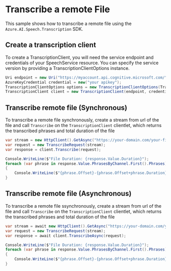 # Transcribe a remote File

This sample shows how to transcribe a remote file using the `Azure.AI.Speech.Transcription` SDK.

## Create a transcription client

To create a TranscriptionClient, you will need the service endpoint and credentials of your SpeechService resource. You can specify the service version by providing a TranscriptionClientOptions instance.

```C# Snippet:CreateTranscriptionClientForSpecificApiVersion
Uri endpoint = new Uri("https://myaccount.api.cognitive.microsoft.com/");
AzureKeyCredential credential = new("your apikey");
TranscriptionClientOptions options = new TranscriptionClientOptions(TranscriptionClientOptions.ServiceVersion.V2024_11_15);
TranscriptionClient client = new TranscriptionClient(endpoint, credential, options);
```

## Transcribe remote file (Synchronous)

To transcribe a remote file synchronously, create a stream from url of the file and call `Transcribe` on the `TranscriptionClient` clientlet, which returns the transcribed phrases and total duration of the file

```C# Snippet:TranscribeRemoteFileSync
var stream = new HttpClient().GetAsync("https://your-domain.com/your-file.mp3").Result.Content.ReadAsStream();
var request = new TranscribeRequest(stream);
var response = client.Transcribe(request);

Console.WriteLine($"File Duration: {response.Value.Duration}");
foreach (var phrase in response.Value.PhrasesByChannel.First().Phrases)
{
    Console.WriteLine($"{phrase.Offset}-{phrase.Offset+phrase.Duration}: {phrase.Text}");
}
```

## Transcribe remote file (Asynchronous)

To transcribe a remote file ssynchronously, create a stream from url of the file and call `Transcribe` on the `TranscriptionClient` clientlet, which returns the transcribed phrases and total duration of the file

```C# Snippet:TranscribeRemoteFileAsync
var stream = await new HttpClient().GetAsync("https://your-domain.com/your-file.mp3").Result.Content.ReadAsStream();
var request = new TranscribeRequest(stream);
var response = await client.TranscribeAsync(request);

Console.WriteLine($"File Duration: {response.Value.Duration}");
foreach (var phrase in response.Value.PhrasesByChannel.First().Phrases)
{
    Console.WriteLine($"{phrase.Offset}-{phrase.Offset+phrase.Duration}: {phrase.Text}");
}
```